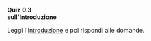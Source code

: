 **Quiz 0.3** <br> **sull'Introduzione**

Leggi l'[Introduzione](https://pytutorial-it.readthedocs.io/it/python3.13/appetite.html#:~:text=Introduzione,imparare.) e poi rispondi alle domande.

